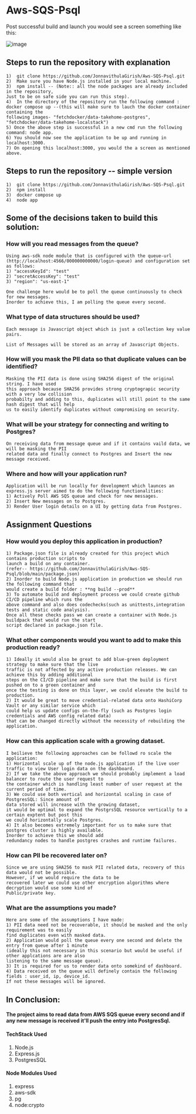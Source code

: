 # Aws-SQS-Psql

Post successful build and launch you would see a screen something like this:

![image](https://user-images.githubusercontent.com/23165664/220879545-79cc6136-b162-42e1-b98c-0b91438f4833.png)


## Steps to run the repository with explanation 
    1)  git clone https://github.com/JonnavithulaGirish/Aws-SQS-Psql.git
    2)  Make sure you have Node.js installed in your local machine.
    3)  npm install -- (Note:: all the node packages are already included in the repository,
    Just to be on safe side you can run this step).
    4)  In the directory of the repository run the following command : 
    docker compose up --(this will make sure to lauch the docker container containing the 
    following images- "fetchdocker/data-takehome-postgres", "fetchdocker/data-takehome-localstack")
    5) Once the above step is successful in a new cmd run the following command: node app.
    6) You should now see the application to be up and running in localhost:3000.
    7) On opening this localhost:3000, you would the a screen as mentioned above.


## Steps to run the repository -- simple version
    1)  git clone https://github.com/JonnavithulaGirish/Aws-SQS-Psql.git
    2)  npm install
    3)  docker compose up
    4)  node app



## Some of the decisions taken to build this solution:

### How will you read messages from the queue?
    Using aws-sdk node module that is configured with the queue-url
    (http://localhost:4566/000000000000/login-queue) and configuration set as follows:
    1) "accessKeyId": "test"
    2) "secretAccessKey": "test"
    3) "region": "us-east-1"

    One challenge here would be to poll the queue continuously to check for new messages.
    Inorder to achieve this, I am polling the queue every second.
   
   
### What type of data structures should be used?
    Each message is Javascript object which is just a collection key value pairs. 
   
    List of Messages will be stored as an array of Javascript Objects.
   

### How will you mask the PII data so that duplicate values can be identified?
    Masking the PII data is done using SHA256 digest of the original string. I have used
    this approach because SHA256 provides strong cryptograpic security with a very low collision
    probabilty and adding to this, duplicates will still point to the same hash digest that will help
    us to easily identify duplicates without compromising on security.
  
  
### What will be your strategy for connecting and writing to Postgres?
    On receiving data from message queue and if it contains vaild data, we will be masking the PII
    related data and finally connect to Postgres and Insert the new message received.
  
### Where and how will your application run?
    Application will be run locally for development which launces an express.js server aimed to do the following functionalities:
    1) Actively Poll AWS SQS queue and check for new messages.
    2) Insert New messages on to Postgres.
    3) Render User login details on a UI by getting data from Postgres.


## Assignment Questions

### How would you deploy this application in production?
    1) Package.json file is already created for this project which contains production scripts to
    launch a build on any container. 
    (refer-- https://github.com/JonnavithulaGirish/Aws-SQS-Psql/blob/main/package.json)
    2) Inorder to build Node.js application in production we should run the following command that
    would create a build folder : **ng build --prod**
    3) To automate build and deployment process we could create github CI/CD pipeline which runs the
    above command and also does codechecks(such as unittests,integration tests and static code analysis).
    Once all these checks pass we can create a container with Node.js buildpack that would run the start
    script declared in package.json file.

### What other components would you want to add to make this production ready?
    1) Ideally it would also be great to add blue-green deployment strategy to make sure that the live
    traffic is not affected by any active production releases. We can achieve this by adding additional 
    steps on the CI/CD pipeline and make sure that the build is first pushed on to a green container and
    once the testing is done on this layer, we could elevate the build to production.
    2) It would be great to move credential-related data onto HashiCorp Vault or any similar service which
    could help us update configs on-the-fly (such as Postgres login credentials and AWS config related data)
    that can be changed directly without the necessity of rebuilding the application.

### How can this application scale with a growing dataset.
    I beilieve the following approaches can be followd ro scale the application:
    1) Horizontal scale up of the node.js application if the live user traffic to view User login data on the dashboard.
    2) If we take the above approach we should probably implement a load balancer to route the user request to
    the container which is handling least number of user request at the current period of time.
    3) We could use both vertical and horizontal scaling in case of PostgresSQL: Since amount of
    data stored will increase with the growing dataset,
    it would be optimal to expand the PostgrsSQL resource vertically to a certain exptent but post this
    we could horizontally scale Postgres.
    4) It also becomes extremely important for us to make sure that postgres cluster is highly available.
    Inorder to achieve this we should add 
    redundancy nodes to handle postgres crashes and runtime failures.
 

### How can PII be recovered later on?
    Since we are using SHA256 to mask PII related data, recovery of this data would not be possible.
    However, if we would require the data to be 
    recovered later we could use other encryption algorithms where decryption would use some kind of
    Public/private key. 

### What are the assumptions you made?
    Here are some of the assumptions I have made:
    1) PII data need not be recoverable, it should be masked and the only requirement was to easily
    find duplicates even with masked data.
    2) Application would poll the queue every one second and delete the entry from queue after 1 minute
    (ideally this not necessary in this scenario but would be useful if other applcations are are also
    listening to the same message queue).
    3) It is required for us to render data onto somekind of dashboard.
    4) Data received on the queue will definely contain the following fields : user_id, ip, device_id.
    If not these messages will be ignored.



## In Conclusion:
#### The project aims to read data from AWS SQS queue every second and if any new message is received it'll push the entry into PostgresSql.

#### TechStack Used
1) Node.js
2) Express.js
3) PostgresSQL


#### Node Modules Used
1) express
2) aws-sdk
3) pg
4) node:crypto
